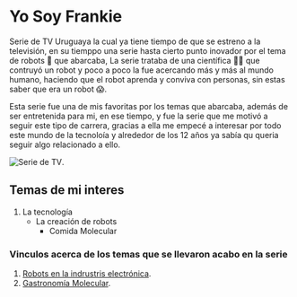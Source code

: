 # Yo Soy Frankie

 Serie de TV Uruguaya la cual ya tiene tiempo de que se estreno a la televisión, en su tiemppo una serie hasta cierto punto inovador por el tema de robots :robot: que abarcaba, La serie trataba de una científica :woman_scientist: que contruyó un robot y poco a poco la fue acercando más y más al mundo humano, haciendo que el robot aprenda y conviva con personas, sin estas saber que era un robot :scream:.

Esta serie fue una de mis favoritas por los temas que abarcaba, además de ser entretenida para mi, en ese tiempo, y fue la serie que me motivó a seguir este tipo de carrera, gracias a ella me empecé a interesar por todo este mundo de la tecnoloía y alrededor de los 12 años ya sabía qu queria seguir algo relacionado a ello.

![Serie de TV](https://www.elespectador.com/resizer/VHPnWpW6bwqZ_zj-eCT3VptfR_I=/1200x675/filters:quality(60):format(jpeg)/cloudfront-us-east-1.images.arcpublishing.com/elespectador/ZS3B2MS2EZE43HNOQ4CVCI5REU.jpg).


 ## Temas de mi interes
 1. La tecnología
    - La creación de robots
        - Comida Molecular
            
### Vinculos acerca de los temas que se llevaron acabo en la serie
1. [Robots en la indrustris electrónica](https://www.infobae.com/inhouse/2022/04/22/la-robotica-ya-es-una-realidad-en-la-industria-electronica/).
2. [Gastronomía Molecular](https://www.barcelonaculinaryhub.com/blog/gastronomia-molecular-laboratorio-cocina).
